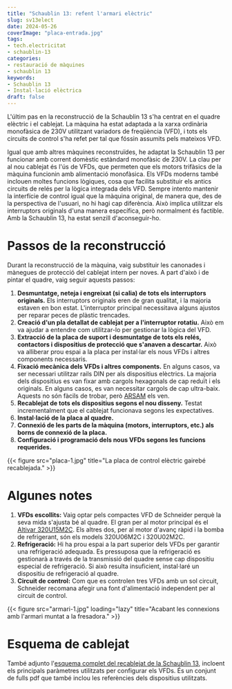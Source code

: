 ```yaml
---
title: "Schaublin 13: refent l'armari elèctric"
slug: sv13elect
date: 2024-05-26
coverImage: "placa-entrada.jpg"
tags:
- tech.electricitat
- schaublin-13
categories:
- restauració de màquines
- schaublin 13
keywords:
- Schaublin 13
- Instal·lació elèctrica
draft: false
---
```


L'últim pas en la reconstrucció de la Schaublin 13 s'ha centrat en el
quadre elèctric i el cablejat. La màquina ha estat adaptada a la xarxa
ordinària monofàsica de 230V utilitzant variadors de freqüència (VFD),
i tots els circuits de control s'ha refet per tal que fóssin assumits
pels mateixos VFD.

<!--more-->

Igual que amb altres màquines reconstruïdes, he adaptat la Schaublin 13
per funcionar amb corrent domèstic estàndard monofàsic de 230V. La
clau per al nou cablejat és l'ús de VFDs, que permeten que els motors
trifàsics de la màquina funcionin amb alimentació monofàsica. Els VFDs
moderns també inclouen moltes funcions lògiques, cosa que facilita
substituir els antics circuits de relés per la lògica integrada dels
VFD. Sempre intento mantenir la interfície de control igual que la
màquina original, de manera que, des de la perspectiva de l'usuari, no
hi hagi cap diferència. Això implica utilitzar els interruptors
originals d'una manera específica, però normalment és factible. Amb la
Schaublin 13, ha estat senzill d'aconseguir-ho.

# Passos de la reconstrucció #
	
Durant la reconstrucció de la màquina, vaig substituir les canonades i
mànegues de protecció del cablejat intern per noves. A part d'això i de
pintar el quadre, vaig seguir aquests passos:

1. **Desmuntatge, neteja i engreixat (si calia) de tots els interruptors
   originals.** Els interruptors originals eren de gran qualitat, i la
   majoria estaven en bon estat. L'interruptor principal necessitava
   alguns ajustos per reparar peces de plàstic trencades.
2. **Creació d'un pla detallat de cablejat per a l'interruptor rotatiu.**
   Això em va ajudar a entendre com utilitzar-lo per gestionar la lògica
   del VFD.
3. **Extracció de la placa de suport i desmuntatge de tots els relés,
   contactors i dispositius de protecció que s'anaven a descartar.** Això
   va alliberar prou espai a la placa per instal·lar els nous VFDs i
   altres components necessaris.
4. **Fixació mecànica dels VFDs i altres components.** En alguns casos,
   va ser necessari utilitzar rails DIN per als dispositius elèctrics. La
   majoria dels dispositius es van fixar amb cargols hexagonals de cap
   reduït i els originals. En alguns casos, es van necessitar cargols de
   cap ultra-baix. Aquests no són fàcils de trobar, però
   [ARSAM](https://shop.arsam.es) els ven.
5. **Recablejat de tots els dispositius segons el nou disseny.**
   Testat incrementalment que el cablejat funcionava segons les
   expectatives.
6. **Instal·lació de la placa al quadre.**
7. **Connexió de les parts de la màquina (motors, interruptors, etc.)
   als borns de connexió de la placa.**
8. **Configuració i programació dels nous VFDs segons les funcions
   requerides.**

{{< figure src="placa-1.jpg" 
	title="La placa de control elèctric gairebé recablejada." >}}


# Algunes notes #

1. **VFDs escollits:** Vaig optar pels compactes VFD de Schneider perquè
   la seva mida s'ajusta bé al quadre. El gran per al motor principal és el
   [Altivar
   320U15M2C](https://www.se.com/us/en/product-range/63440-altivar-320-variable-frequency-drive-vfd).
   Els altres dos, per al motor d'avanç ràpid i la bomba de refrigerant,
   són els models 320U06M2C i 320U02M2C.
2. **Refrigeració:** Hi ha prou espai a la part superior dels VFDs per
   garantir una refrigeració adequada. Es pressuposa que la refrigeració es
   gestionarà a través de la transmissió del quadre sense cap dispositiu
   especial de refrigeració. Si això resulta insuficient, instal·laré un
   dispositiu de refrigeració al quadre.
3. **Circuit de control:** Com que es controlen tres VFDs amb un sol
   circuit, Schneider recomana afegir una font d'alimentació independent
   per al circuit de control.

{{< figure src="armari-1.jpg" 
	loading="lazy"
	title="Acabant les connexions amb l'armari muntat a la fresadora." >}}
	
# Esquema de cablejat #

També adjunto l'[esquema complet del recablejat de la Schaublin
13](sv13-rewiring.pdf), incloent els principals paràmetres utilitzats per
configurar els VFDs. És un conjunt de fulls pdf que també inclou les
referències dels dispositius utilitzats.

